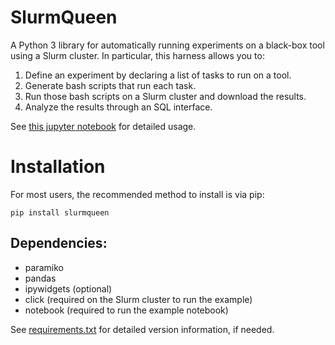 # SlurmQueen
A Python 3 library for automatically running experiments on a black-box tool using a Slurm cluster.
In particular, this harness allows you to:
1. Define an experiment by declaring a list of tasks to run on a tool.
2. Generate bash scripts that run each task.
3. Run those bash scripts on a Slurm cluster and download the results.
4. Analyze the results through an SQL interface.

See [this jupyter notebook](example/example_experimental_setup.ipynb) for detailed usage.

# Installation
For most users, the recommended method to install is via pip:

```
pip install slurmqueen
```

## Dependencies:
* paramiko
* pandas
* ipywidgets (optional)
* click (required on the Slurm cluster to run the example)
* notebook (required to run the example notebook)

See [requirements.txt](requirements.txt) for detailed version information, if needed.